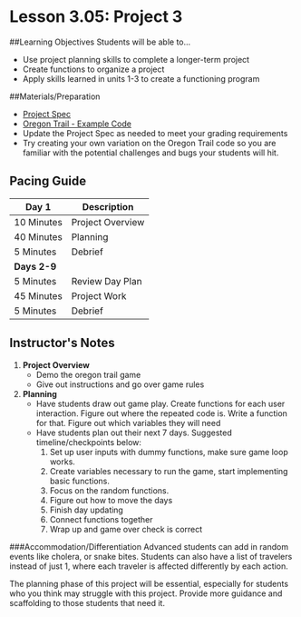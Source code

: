 # Lesson 3.05: Project 3

##Learning Objectives
Students will be able to... 
* Use project planning skills to complete a longer-term project
* Create functions to organize a project
* Apply skills learned in units 1-3 to create a functioning program

##Materials/Preparation
* [Project Spec]
* [Oregon Trail - Example Code] 
* Update the Project Spec as needed to meet your grading requirements
* Try creating your own variation on the Oregon Trail code so you are familiar with the potential challenges and bugs your students will hit. 

## Pacing Guide
| **Day 1**   | **Description** |
| ---------- | ----------- |
| 10 Minutes | Project Overview      |
| 40 Minutes | Planning    |
| 5 Minutes | Debrief  |
|**Days 2-9** |             |
| 5 Minutes  | Review Day Plan    | 
| 45 Minutes | Project Work|
| 5 Minutes | Debrief    |

## Instructor's Notes
1. **Project Overview**
    * Demo the oregon trail game
    * Give out instructions and go over game rules
2. **Planning**
    * Have students draw out game play. Create functions for each user interaction. Figure out where the repeated code is. Write a function for that. Figure out which variables they will need
    * Have students plan out their next 7 days. Suggested timeline/checkpoints below: 
    	1. Set up user inputs with dummy functions, make sure game loop works.
    	2. Create variables necessary to run the game, start implementing basic functions.
    	3. Focus on the random functions.
    	4. Figure out how to move the days
    	5. Finish day updating 
    	6. Connect functions together
    	7. Wrap up and game over check is correct

###Accommodation/Differentiation
Advanced students can add in random events like cholera, or snake bites. Students can also have a list of travelers instead of just 1, where each traveler is affected differently by each action.

The planning phase of this project will be essential, especially for students who you think may struggle with this project. Provide more guidance and scaffolding to those students that need it. 
    
[Project Spec]:project.md 
[Oregon Trail - Example Code]:oregon_trail.py
  